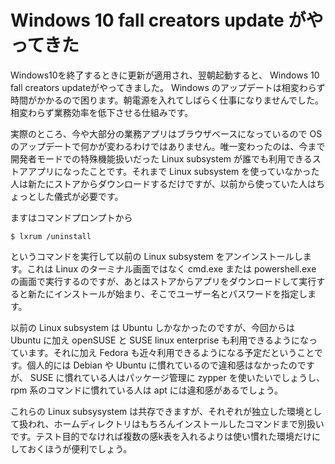# Windows 10 fall creators update がやってきた

Windows10を終了するときに更新が適用され、翌朝起動すると、 Windows 10 fall creators updateがやってきました。 Windows のアップデートは相変わらず時間がかかるので困ります。朝電源を入れてしばらく仕事になりませんでした。相変わらず業務効率を低下させる仕組みです。

実際のところ、今や大部分の業務アプリはブラウザベースになっているので OS のアップデートで何かが変わるわけではありません。唯一変わったのは、今まで開発者モードでの特殊機能扱いだった Linux subsystem が誰でも利用できるストアアプリになったことです。それまで Linux subsystem を使っていなかった人は新たにストアからダウンロードするだけですが、以前から使っていた人はちょっとした儀式が必要です。

ますはコマンドプロンプトから

    $ lxrum /uninstall

というコマンドを実行して以前の Linux subsystem をアンインストールします。これは Linux のターミナル画面ではなく cmd.exe または powershell.exe の画面で実行するのですが、あとはストアからアプリをダウンロードして実行すると新たにインストールが始まり、そこでユーザー名とパスワードを指定します。

以前の Linux subsystem は Ubuntu しかなかったのですが、今回からは Ubuntu に加え openSUSE と SUSE linux enterprise も利用できるようになっています。それに加え Fedora も近々利用できるようになる予定だということです。個人的には Debian や Ubuntu に慣れているので違和感はなかったのですが、 SUSE に慣れている人はパッケージ管理に zypper を使いたいでしょうし、 rpm 系のコマンドに慣れている人は apt には違和感があるでしょう。

これらの Linux subsysystem は共存できますが、それぞれが独立した環境として扱われ、ホームディレクトリはもちろんインストールしたコマンドまで別扱いです。テスト目的でなければ複数の感k表を入れるよりは使い慣れた環境だけにしておくほうが便利でしょう。
